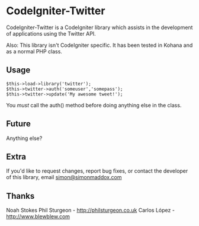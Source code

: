 CodeIgniter-Twitter
===================

CodeIgniter-Twitter is a CodeIgniter library which assists in the 
development of applications using the Twitter API.

Also: This library isn't CodeIgniter specific. It has been
tested in Kohana and as a normal PHP class.

Usage
-----

	$this->load->library('twitter');
	$this->twitter->auth('someuser','somepass');
	$this->twitter->update('My awesome tweet!');

You *must* call the auth() method before doing anything else in
the class.

Future
------

Anything else?

Extra
-----

If you'd like to request changes, report bug fixes, or contact
the developer of this library, email <simon@simonmaddox.com>

Thanks
------

Noah Stokes
Phil Sturgeon - http://philsturgeon.co.uk
Carlos López - http://www.blewblew.com